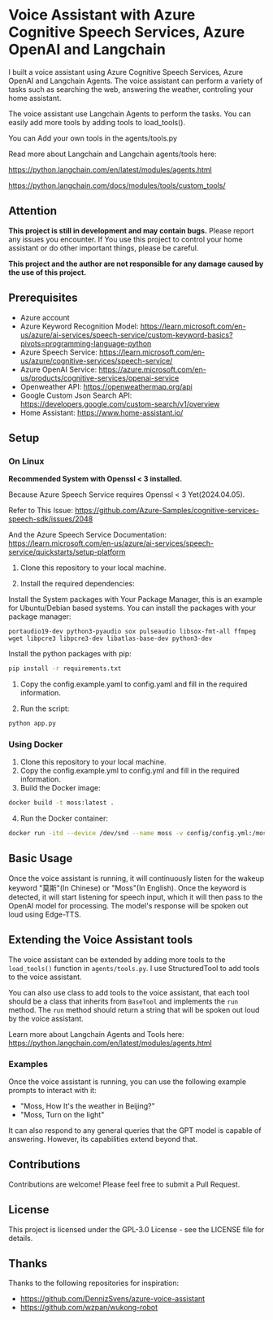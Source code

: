 # Voice Assistant with Azure Cognitive Speech Services, Azure OpenAI and Langchain

I built a voice assistant using Azure Cognitive Speech Services, Azure OpenAI and Langchain Agents.
The voice assistant can perform a variety of tasks such as searching the web, answering the weather, 
controling your home assistant.

The voice assistant use Langchain Agents to perform the tasks. You can easily add more tools by adding tools to load_tools(). 

You can Add your own tools in the agents/tools.py

Read more about Langchain and Langchain agents/tools here: 

https://python.langchain.com/en/latest/modules/agents.html

https://python.langchain.com/docs/modules/tools/custom_tools/

## Attention
**This project is still in development and may contain bugs.** Please report any issues you encounter.
If You use this project to control your home assistant or do other important things, please be careful.

**This project and the author are not responsible for any damage caused by the use of this project.**

## Prerequisites

- Azure account
- Azure Keyword Recognition Model: https://learn.microsoft.com/en-us/azure/ai-services/speech-service/custom-keyword-basics?pivots=programming-language-python
- Azure Speech Service: https://learn.microsoft.com/en-us/azure/cognitive-services/speech-service/
- Azure OpenAI Service: https://azure.microsoft.com/en-us/products/cognitive-services/openai-service
- Openweather API: https://openweathermap.org/api
- Google Custom Json Search API: https://developers.google.com/custom-search/v1/overview
- Home Assistant: https://www.home-assistant.io/

## Setup
###  On Linux
**Recommended System with Openssl < 3 installed.** 

Because Azure Speech Service requires Openssl < 3 Yet(2024.04.05).

Refer to This Issue: https://github.com/Azure-Samples/cognitive-services-speech-sdk/issues/2048

And the Azure Speech Service Documentation: https://learn.microsoft.com/en-us/azure/ai-services/speech-service/quickstarts/setup-platform

1. Clone this repository to your local machine.

2. Install the required dependencies:

Install the System packages with Your Package Manager, this is an example for Ubuntu/Debian based systems. You can install the packages with your package manager:
```
portaudio19-dev python3-pyaudio sox pulseaudio libsox-fmt-all ffmpeg wget libpcre3 libpcre3-dev libatlas-base-dev python3-dev
```
Install the python packages with pip:
```bash
pip install -r requirements.txt
```

1. Copy the config.example.yaml to config.yaml and fill in the required information.

2. Run the script: 
```bash
python app.py
```

### Using Docker
1. Clone this repository to your local machine.
2. Copy the config.example.yml to config.yml and fill in the required information.
3. Build the Docker image:
```bash
docker build -t moss:latest .
```
4. Run the Docker container:
```bash
docker run -itd --device /dev/snd --name moss -v config/config.yml:/moss/config/config.yml -v /etc/localtime:/etc/localtime:ro -v /etc/timezone:/etc/timezone:ro --restart unless-stopped moss:latest
```

## Basic Usage
Once the voice assistant is running, it will continuously listen for the wakeup keyword "莫斯"(In Chinese) or "Moss"(In English). Once the keyword is detected, it will start listening for speech input, which it will then pass to the OpenAI model for processing. The model's response will be spoken out loud using Edge-TTS.

## Extending the Voice Assistant tools
The voice assistant can be extended by adding more tools to the `load_tools()` function in `agents/tools.py`. I use StructuredTool to add tools to the voice assistant. 

You can also use class to add tools to the voice assistant, that each tool should be a class that inherits from `BaseTool` and implements the `run` method. The `run` method should return a string that will be spoken out loud by the voice assistant.

Learn more about Langchain Agents and Tools here: https://python.langchain.com/en/latest/modules/agents.html

### Examples

Once the voice assistant is running, you can use the following example prompts to interact with it:

* "Moss, How It's the weather in Beijing?"
* "Moss, Turn on the light"

It can also respond to any general queries that the GPT model is capable of answering. However, its capabilities extend beyond that.

## Contributions
Contributions are welcome! Please feel free to submit a Pull Request.

## License
This project is licensed under the GPL-3.0 License - see the LICENSE file for details.

## Thanks
Thanks to the following repositories for inspiration:
- https://github.com/DennizSvens/azure-voice-assistant
- https://github.com/wzpan/wukong-robot